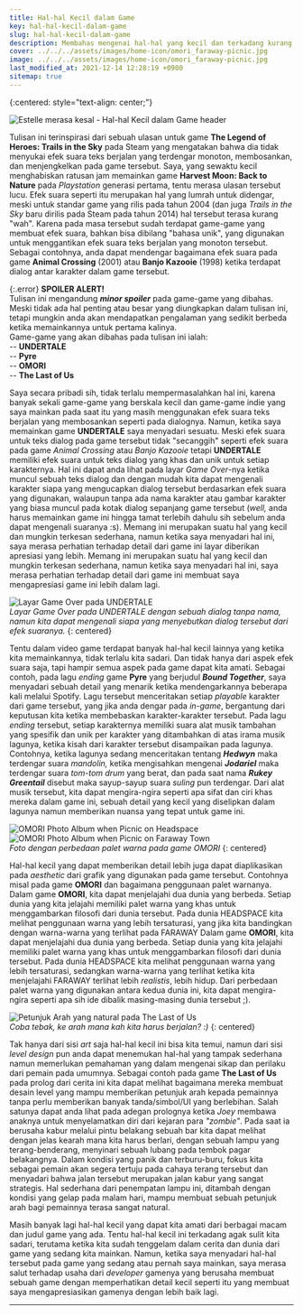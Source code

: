```yaml
---
title: Hal-hal Kecil dalam Game
key: hal-hal-kecil-dalam-game
slug: hal-hal-kecil-dalam-game
description: Membahas mengenai hal-hal yang kecil dan terkadang kurang disadari oleh pemain dalam sebuah game dan mengapa hal-hal tersebut dapat membuat pandangan saya, sebagai pemain, menjadi lebih mengapresiasi game tersebut.
cover: ../../../assets/images/home-icon/omori_faraway-picnic.jpg
image: ../../../assets/images/home-icon/omori_faraway-picnic.jpg
last_modified_at: 2021-12-14 12:28:19 +0900
sitemap: true
---
```


{:centered: style="text-align: center;"}

![Estelle merasa kesal - Hal-hal Kecil dalam Game header](../../../assets/images/trailsinthesky_estelle-annoyed.jpg)

Tulisan ini terinspirasi dari sebuah ulasan untuk game **The Legend of Heroes: Trails in the Sky** pada Steam yang mengatakan bahwa dia tidak menyukai efek suara teks berjalan yang terdengar monoton, membosankan, dan menjengkelkan pada game tersebut. Saya, yang sewaktu kecil menghabiskan ratusan jam memainkan game **Harvest Moon: Back to Nature** pada *Playstation* generasi pertama, tentu merasa ulasan tersebut lucu. Efek suara seperti itu merupakan hal yang lumrah untuk didengar, meski untuk standar game yang rilis pada tahun 2004 (dan juga *Trails in the Sky* baru dirilis pada Steam pada tahun 2014) hal tersebut terasa kurang "wah". Karena pada masa tersebut sudah terdapat game-game yang membuat efek suara, bahkan bisa dibilang "bahasa unik", yang digunakan untuk menggantikan efek suara teks berjalan yang monoton tersebut. Sebagai contohnya, anda dapat mendengar bagaimana efek suara pada game **Animal Crossing** (2001) atau **Banjo Kazooie** (1998) ketika terdapat dialog antar karakter dalam game tersebut.

{:.error}
**SPOILER ALERT!**  
Tulisan ini mengandung ***minor spoiler*** pada game-game yang dibahas. Meski tidak ada hal penting atau besar yang diungkapkan dalam tulisan ini, tetapi mungkin anda akan mendapatkan pengalaman yang sedikit berbeda ketika memainkannya untuk pertama kalinya.  
Game-game yang akan dibahas pada tulisan ini ialah:   
-- **UNDERTALE**  
-- **Pyre**  
-- **OMORI**  
-- **The Last of Us**  

Saya secara pribadi sih, tidak terlalu mempermasalahkan hal ini, karena banyak sekali game-game yang berskala kecil dan game-game indie yang saya mainkan pada saat itu yang masih menggunakan efek suara teks berjalan yang membosankan seperti pada dialognya. Namun, ketika saya memainkan game **UNDERTALE** saya menyadari sesuatu. Meski efek suara untuk teks dialog pada game tersebut tidak "secanggih" seperti efek suara pada game *Animal Crossing* atau *Banjo Kazooie* tetapi **UNDERTALE** memiliki efek suara untuk teks dialog yang khas dan unik untuk setiap karakternya. Hal ini dapat anda lihat pada layar *Game Over*-nya ketika muncul sebuah teks dialog dan dengan mudah kita dapat mengenali karakter siapa yang mengucapkan dialog tersebut berdasarkan efek suara yang digunakan, walaupun tanpa ada nama karakter atau gambar karakter yang biasa muncul pada kotak dialog sepanjang game tersebut (*well,* anda harus memainkan game ini hingga tamat terlebih dahulu sih sebelum anda dapat mengenali suaranya :s).
Memang ini merupakan suatu hal yang kecil dan mungkin terkesan sederhana, namun ketika saya menyadari hal ini, saya merasa perhatian terhadap detail dari game ini layar diberikan apresiasi yang lebih.
Memang ini merupakan suatu hal yang kecil dan mungkin terkesan sederhana, namun ketika saya menyadari hal ini, saya merasa perhatian terhadap detail dari game ini membuat saya mengapresiasi game ini lebih dalam lagi.

![Layar Game Over pada UNDERTALE](../../../assets/images/undertale_gameover.webp)  
*Layar Game Over pada UNDERTALE dengan sebuah dialog tanpa nama, namun kita dapat mengenali siapa yang menyebutkan dialog tersebut dari efek suaranya.*
{: centered}  
  
Tentu dalam video game terdapat banyak hal-hal kecil lainnya yang ketika kita memainkannya, tidak terlalu kita sadari. Dan tidak hanya dari aspek efek suara saja, tapi hampir semua aspek pada game dapat kita amati. 
Sebagai contoh, pada lagu *ending* game **Pyre** yang berjudul ***Bound Together***, saya menyadari sebuah detail yang menarik ketika mendengarkannya beberapa kali melalui Spotify. Lagu tersebut menceritakan setiap *playable* karakter dari game tersebut, yang jika anda dengar pada *in-game*, bergantung dari keputusan kita ketika membebaskan karakter-karakter tersebut. Pada lagu *ending* tersebut, setiap karakternya memiliki suara alat musik tambahan yang spesifik dan unik per karakter yang ditambahkan di atas irama musik lagunya, ketika kisah dari karakter tersebut disampaikan pada lagunya. Contohnya, ketika lagunya sedang menceritakan tentang ***Hedwyn*** maka terdengar suara _mandolin,_ ketika mengisahkan mengenai ***Jodariel*** maka terdengar suara _tom-tom drum_ yang berat, dan pada saat nama ***Rukey Greentail*** disebut maka sayup-sayup suara _suling_ pun terdengar.
Dari alat musik tersebut, kita dapat mengira-ngira seperti apa sifat dan ciri khas mereka dalam game ini, sebuah detail yang kecil yang diselipkan dalam lagunya namun memberikan nuansa yang tepat untuk game ini.

![OMORI Photo Album when Picnic on Headspace](../../../assets/images/omori_headspace-picnic.webp) ![OMORI Photo Album when Picnic on Faraway Town](../../../assets/images/omori_faraway-picnic.webp)  
*Foto dengan perbedaan palet warna pada game OMORI*
{: centered}  

Hal-hal kecil yang dapat memberikan detail lebih juga dapat diaplikasikan pada *aesthetic* dari grafik yang digunakan pada game tersebut. Contohnya misal pada game **OMORI** dan bagaimana penggunaan palet warnanya.
Dalam game **OMORI**, kita dapat menjelajahi dua dunia yang berbeda. Setiap dunia yang kita jelajahi memiliki palet warna yang khas untuk menggambarkan filosofi dari dunia tersebut. Pada dunia HEADSPACE kita melihat penggunaan warna yang lebih tersaturasi, yang jika kita bandingkan dengan warna-warna yang terlihat pada FARAWAY
Dalam game **OMORI**, kita dapat menjelajahi dua dunia yang berbeda. Setiap dunia yang kita jelajahi memiliki palet warna yang khas untuk menggambarkan filosofi dari dunia tersebut. Pada dunia HEADSPACE kita melihat penggunaan warna yang lebih tersaturasi, sedangkan warna-warna yang terlihat ketika kita menjelajahi FARAWAY terlihat lebih *realistis*, lebih hidup. Dari perbedaan palet warna yang digunakan antara kedua dunia ini, kita dapat mengira-ngira seperti apa sih ide dibalik masing-masing dunia tersebut ;).

![Petunjuk Arah yang natural pada The Last of Us](../../../assets/images/tlou_escapethebar.png)  
*Coba tebak, ke arah mana kah kita harus berjalan? :)*
{: centered}  

Tak hanya dari sisi *art* saja hal-hal kecil ini bisa kita temui, namun dari sisi *level design* pun anda dapat menemukan hal-hal yang tampak sederhana namun memerlukan pemahaman yang dalam mengenai sikap dan perilaku dari pemain pada umumnya. Sebagai contoh pada game **The Last of Us** pada prolog dari cerita ini kita dapat melihat bagaimana mereka membuat desain level yang mampu memberikan petunjuk arah kepada pemainnya tanpa perlu memberikan banyak tanda/simbol/UI yang berlebihan. Salah satunya dapat anda lihat pada adegan prolognya ketika *Joey* membawa anaknya untuk menyelamatkan diri dari kejaran para *"zombie"*. Pada saat ia berusaha kabur melalui pintu belakang sebuah bar kita dapat melihat dengan jelas kearah mana kita harus berlari, dengan sebuah lampu yang terang-benderang, menyinari sebuah lubang pada tembok pagar belakangnya. Dalam kondisi yang panik dan terburu-buru, fokus kita sebagai pemain akan segera tertuju pada cahaya terang tersebut dan menyadari bahwa jalan tersebut merupakan jalan kabur yang sangat strategis.
Hal sederhana dari penempatan lampu ini, ditambah dengan kondisi yang gelap pada malam hari,
mampu membuat sebuah petunjuk arah bagi pemainnya terasa sangat natural.

Masih banyak lagi hal-hal kecil yang dapat kita amati dari berbagai macam dan judul game yang ada. Tentu hal-hal kecil ini terkadang agak sulit kita sadari, terutama ketika kita sudah tenggelam dalam cerita dan dunia dari game yang sedang kita mainkan. Namun, ketika saya menyadari hal-hal tersebut pada game yang sedang atau pernah saya mainkan, saya merasa salut terhadap usaha dari *developer* gamenya yang berusaha membuat sebuah game dengan memperhatikan detail kecil seperti itu yang membuat saya mengapresiasikan gamenya dengan lebih baik lagi.

---